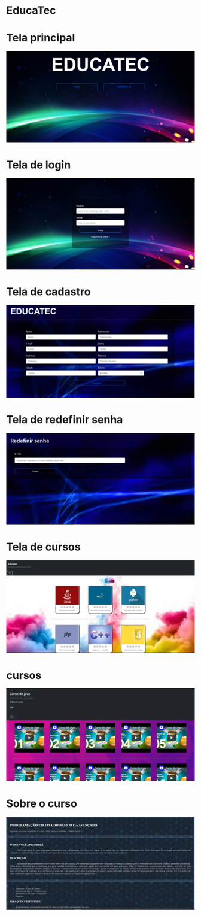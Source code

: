 # EducaTec

# Tela principal
![](https://github.com/ednaldojunior276/EducaTec/blob/master/Front%20end%20-%20Educatec/Tela%20principal.PNG)

# Tela de login
![](https://github.com/ednaldojunior276/EducaTec/blob/master/Front%20end%20-%20Educatec/Tela%20de%20login.PNG)

# Tela de cadastro
![](https://github.com/ednaldojunior276/EducaTec/blob/master/Front%20end%20-%20Educatec/Cadastro.PNG)

# Tela de redefinir senha
![](https://github.com/ednaldojunior276/EducaTec/blob/master/Front%20end%20-%20Educatec/Redefinir%20senha.PNG)

# Tela de cursos
![](https://github.com/ednaldojunior276/EducaTec/blob/master/Front%20end%20-%20Educatec/Cursos.PNG)

# cursos
![](https://github.com/ednaldojunior276/EducaTec/blob/master/Front%20end%20-%20Educatec/CursoJava.PNG)

# Sobre o curso
![](https://github.com/ednaldojunior276/EducaTec/blob/master/Front%20end%20-%20Educatec/Sobre%20o%20curso.PNG)
